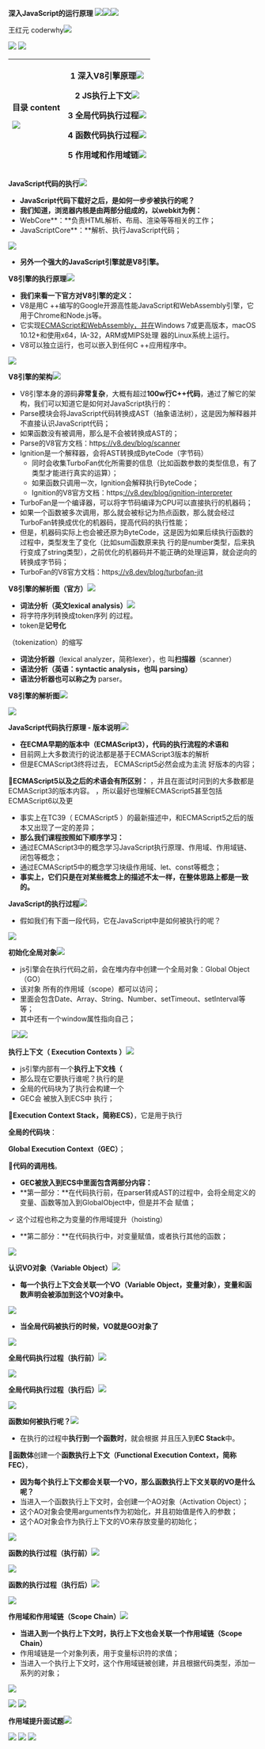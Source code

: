 ﻿**深入JavaScript的运行原理 ![](image/Aspose.Words.77779478-4789-41fd-95da-692768ae6395.001.png)![](image/Aspose.Words.77779478-4789-41fd-95da-692768ae6395.002.png)![](image/Aspose.Words.77779478-4789-41fd-95da-692768ae6395.003.png)**

王红元 coderwhy![](image/Aspose.Words.77779478-4789-41fd-95da-692768ae6395.004.png)

![](image/Aspose.Words.77779478-4789-41fd-95da-692768ae6395.005.png) ![](image/Aspose.Words.77779478-4789-41fd-95da-692768ae6395.006.png)

|<p>**目录 content**</p><p>![](image/Aspose.Words.77779478-4789-41fd-95da-692768ae6395.007.png)</p>|<p>1	 **深入V8引擎原理![](image/Aspose.Words.77779478-4789-41fd-95da-692768ae6395.008.png)**</p><p>2	 **JS执行上下文![](image/Aspose.Words.77779478-4789-41fd-95da-692768ae6395.009.png)**</p><p>3	 **全局代码执行过程![](image/Aspose.Words.77779478-4789-41fd-95da-692768ae6395.010.png)**</p><p>4	 **函数代码执行过程![](image/Aspose.Words.77779478-4789-41fd-95da-692768ae6395.011.png)**</p><p>5	 **作用域和作用域链![](image/Aspose.Words.77779478-4789-41fd-95da-692768ae6395.012.png)**</p>|
| :- | - |

**JavaScript代码的执行![](image/Aspose.Words.77779478-4789-41fd-95da-692768ae6395.013.png)**

- **JavaScript代码下载好之后，是如何一步步被执行的呢？**
- **我们知道，浏览器内核是由两部分组成的，以webkit为例：**
- WebCore**：**负责HTML解析、布局、渲染等等相关的工作；
- JavaScriptCore**：**解析、执行JavaScript代码；

![](image/Aspose.Words.77779478-4789-41fd-95da-692768ae6395.014.png)

- **另外一个强大的JavaScript引擎就是V8引擎。**

**V8引擎的执行原理![](image/Aspose.Words.77779478-4789-41fd-95da-692768ae6395.013.png)**

- **我们来看一下官方对V8引擎的定义：**
- V8是用C ++编写的Google开源高性能JavaScript和WebAssembly引擎，它用于Chrome和Node.js等。
- 它实现[ECMAScript和W](https://tc39.es/ecma262/)[ebAssembly，并在](https://webassembly.github.io/spec/core/)Windows 7或更高版本，macOS 10.12+和使用x64，IA-32，ARM或MIPS处理 器的Linux系统上运行。
- V8可以独立运行，也可以嵌入到任何C ++应用程序中。

![](image/Aspose.Words.77779478-4789-41fd-95da-692768ae6395.015.jpeg)

**V8引擎的架构![](image/Aspose.Words.77779478-4789-41fd-95da-692768ae6395.013.png)**

- V8引擎本身的源码**非常复杂**，大概有超过**100w行C++代码**，通过了解它的架构，我们可以知道它是如何对JavaScript执行的：
- Parse模块会将JavaScript代码转换成AST（抽象语法树），这是因为解释器并不直接认识JavaScript代码；
- 如果函数没有被调用，那么是不会被转换成AST的；
- Parse的V8官方文档：http[s://v8.dev/blog/scanner](https://v8.dev/blog/scanner)
- Ignition是一个解释器，会将AST转换成ByteCode（字节码）
  - 同时会收集TurboFan优化所需要的信息（比如函数参数的类型信息，有了类型才能进行真实的运算）；
  - 如果函数只调用一次，Ignition会解释执行ByteCode；
  - Ignition的V8官方文档：https[://v8.dev/blog/ignition-interpreter](https://v8.dev/blog/ignition-interpreter)
- TurboFan是一个编译器，可以将字节码编译为CPU可以直接执行的机器码；
- 如果一个函数被多次调用，那么就会被标记为热点函数，那么就会经过TurboFan转换成优化的机器码，提高代码的执行性能；
- 但是，机器码实际上也会被还原为ByteCode，这是因为如果后续执行函数的过程中，类型发生了变化（比如sum函数原来执 行的是number类型，后来执行变成了string类型），之前优化的机器码并不能正确的处理运算，就会逆向的转换成字节码；
- TurboFan的V8官方文档：https[://v8.dev/blog/turbofan-jit](https://v8.dev/blog/turbofan-jit)

**V8引擎的解析图（官方）![](image/Aspose.Words.77779478-4789-41fd-95da-692768ae6395.013.png)**

- **词法分析（英文lexical analysis）![](image/Aspose.Words.77779478-4789-41fd-95da-692768ae6395.016.jpeg)**
- 将字符序列转换成token序列 的过程。
- token是**记号化**

（tokenization）的缩写

- **词法分析器**（lexical analyzer，简称lexer），也 叫**扫描器**（scanner）
- **语法分析（英语：syntactic analysis，也叫 parsing）**
- **语法分析器也可以称之为** parser。

**V8引擎的解析图![](image/Aspose.Words.77779478-4789-41fd-95da-692768ae6395.013.png)**

![](image/Aspose.Words.77779478-4789-41fd-95da-692768ae6395.017.jpeg)

**JavaScript代码执行原理 - 版本说明![](image/Aspose.Words.77779478-4789-41fd-95da-692768ae6395.013.png)**

- **在ECMA早期的版本中（ECMAScript3），代码的执行流程的术语和**
- 目前网上大多数流行的说法都是基于ECMAScript3版本的解析
- 但是ECMAScript3终将过去， ECMAScript5必然会成为主流 好版本的内容；

**ECMAScript5以及之后的术语会有所区别：**                   ，并且在面试时问到的大多数都是ECMAScript3的版本内容。 ，所以最好也理解ECMAScript5甚至包括ECMAScript6以及更

- 事实上在TC39（ ECMAScript5 ）的最新描述中，和ECMAScript5之后的版本又出现了一定的差异；
- **那么我们课程按照如下顺序学习：**
- 通过ECMAScript3中的概念学习JavaScript执行原理、作用域、作用域链、闭包等概念；
- 通过ECMAScript5中的概念学习块级作用域、let、const等概念；
- **事实上，它们只是在对某些概念上的描述不太一样，在整体思路上都是一致的。**

**JavaScript的执行过程![](image/Aspose.Words.77779478-4789-41fd-95da-692768ae6395.013.png)**

- 假如我们有下面一段代码，它在JavaScript中是如何被执行的呢？

![](image/Aspose.Words.77779478-4789-41fd-95da-692768ae6395.018.png)

**初始化全局对象![](image/Aspose.Words.77779478-4789-41fd-95da-692768ae6395.013.png)**

- js引擎会在执行代码之前，会在堆内存中创建一个全局对象：Global Object（GO）
- 该对象 所有的作用域（scope）都可以访问；
- 里面会包含Date、Array、String、Number、setTimeout、setInterval等等；
- 其中还有一个window属性指向自己；

` `![](image/Aspose.Words.77779478-4789-41fd-95da-692768ae6395.019.png)![](image/Aspose.Words.77779478-4789-41fd-95da-692768ae6395.020.png)

**执行上下文（ Execution Contexts ）![](image/Aspose.Words.77779478-4789-41fd-95da-692768ae6395.013.png)**

- js引擎内部有一个**执行上下文栈（**
- 那么现在它要执行谁呢？执行的是
- 全局的代码块为了执行会构建一个
- GEC会 被放入到ECS中 执行；

**Execution Context Stack，简称ECS）**，它是用于执行

**全局的代码块**：

**Global Execution Context（GEC）**；

**代码的调用栈**。

- **GEC被放入到ECS中里面包含两部分内容：**
- **第一部分：**在代码执行前，在parser转成AST的过程中，会将全局定义的变量、函数等加入到GlobalObject中，但是并不会 赋值；

✓ 这个过程也称之为变量的作用域提升（hoisting）

- **第二部分：**在代码执行中，对变量赋值，或者执行其他的函数；

![](image/Aspose.Words.77779478-4789-41fd-95da-692768ae6395.021.png)

**认识VO对象（Variable Object）![](image/Aspose.Words.77779478-4789-41fd-95da-692768ae6395.013.png)**

- **每一个执行上下文会关联一个VO（Variable Object，变量对象），变量和函数声明会被添加到这个VO对象中。**

![](image/Aspose.Words.77779478-4789-41fd-95da-692768ae6395.022.png)

- **当全局代码被执行的时候，VO就是GO对象了**

![](image/Aspose.Words.77779478-4789-41fd-95da-692768ae6395.023.png)

**全局代码执行过程（执行前）![](image/Aspose.Words.77779478-4789-41fd-95da-692768ae6395.013.png)**

![](image/Aspose.Words.77779478-4789-41fd-95da-692768ae6395.024.jpeg)

**全局代码执行过程（执行后）![](image/Aspose.Words.77779478-4789-41fd-95da-692768ae6395.013.png)**

![](image/Aspose.Words.77779478-4789-41fd-95da-692768ae6395.025.jpeg)


**函数如何被执行呢？![](image/Aspose.Words.77779478-4789-41fd-95da-692768ae6395.013.png)**


- 在执行的过程中**执行到一个函数时**，就会根据 并且压入到**EC Stack**中。

**函数体**创建一个**函数执行上下文（Functional Execution Context，简称FEC）**，


- **因为每个执行上下文都会关联一个VO，那么函数执行上下文关联的VO是什么呢？**
- 当进入一个函数执行上下文时，会创建一个AO对象（Activation Object）；
- 这个AO对象会使用arguments作为初始化，并且初始值是传入的参数；
- 这个AO对象会作为执行上下文的VO来存放变量的初始化；

![](image/Aspose.Words.77779478-4789-41fd-95da-692768ae6395.026.png)

**函数的执行过程（执行前）![](image/Aspose.Words.77779478-4789-41fd-95da-692768ae6395.013.png)**

![](image/Aspose.Words.77779478-4789-41fd-95da-692768ae6395.027.jpeg)

**函数的执行过程（执行后）![](image/Aspose.Words.77779478-4789-41fd-95da-692768ae6395.013.png)**

![](image/Aspose.Words.77779478-4789-41fd-95da-692768ae6395.028.jpeg)


**作用域和作用域链（Scope Chain）![](image/Aspose.Words.77779478-4789-41fd-95da-692768ae6395.013.png)**

- **当进入到一个执行上下文时，执行上下文也会关联一个作用域链（Scope Chain）**
- 作用域链是一个对象列表，用于变量标识符的求值；
- 当进入一个执行上下文时，这个作用域链被创建，并且根据代码类型，添加一系列的对象；

![](image/Aspose.Words.77779478-4789-41fd-95da-692768ae6395.029.png)

![](image/Aspose.Words.77779478-4789-41fd-95da-692768ae6395.030.png) ![](image/Aspose.Words.77779478-4789-41fd-95da-692768ae6395.031.png)

**作用域提升面试题![](image/Aspose.Words.77779478-4789-41fd-95da-692768ae6395.013.png)**

![](image/Aspose.Words.77779478-4789-41fd-95da-692768ae6395.032.png) ![](image/Aspose.Words.77779478-4789-41fd-95da-692768ae6395.033.png) ![](image/Aspose.Words.77779478-4789-41fd-95da-692768ae6395.034.png)
